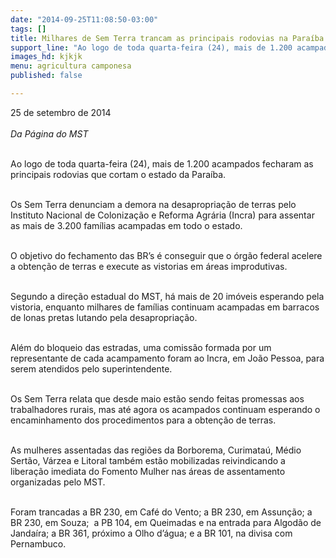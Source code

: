 ```yaml
---
date: "2014-09-25T11:08:50-03:00"
tags: []
title: Milhares de Sem Terra trancam as principais rodovias na Paraíba
support_line: "Ao logo de toda quarta-feira (24), mais de 1.200 acampados fecharam as principais rodovias que cortam o estado da Paraíba."
images_hd: kjkjk
menu: agricultura camponesa
published: false

---
```

<p>25 de setembro de 2014<br />
<br />
<em>Da P&aacute;gina do MST</em></p>

<p><br />
Ao logo de toda quarta-feira (24), mais de 1.200 acampados fecharam as principais rodovias que cortam o estado da Para&iacute;ba.</p>

<p><br />
Os Sem Terra denunciam a demora na desapropria&ccedil;&atilde;o de terras pelo Instituto Nacional de Coloniza&ccedil;&atilde;o e Reforma Agr&aacute;ria (Incra) para assentar as mais de 3.200 fam&iacute;lias acampadas em todo o estado.&nbsp;</p>

<p><br />
O objetivo do fechamento das BR&rsquo;s &eacute; conseguir que o &oacute;rg&atilde;o federal acelere a obten&ccedil;&atilde;o de terras e execute as vistorias em &aacute;reas improdutivas.&nbsp;</p>

<p><br />
Segundo a dire&ccedil;&atilde;o estadual do MST, h&aacute; mais de 20 im&oacute;veis esperando pela vistoria, enquanto milhares de fam&iacute;lias continuam acampadas em barracos de lonas pretas lutando pela desapropria&ccedil;&atilde;o.</p>

<p><br />
Al&eacute;m do bloqueio das estradas, uma comiss&atilde;o formada por um representante de cada acampamento foram ao Incra, em Jo&atilde;o Pessoa, para serem atendidos pelo superintendente.</p>

<p><br />
Os Sem Terra relata que desde maio est&atilde;o sendo feitas promessas aos trabalhadores rurais, mas at&eacute; agora os acampados continuam esperando o encaminhamento dos procedimentos para a obten&ccedil;&atilde;o de terras.</p>

<p><br />
As mulheres assentadas das regi&otilde;es da Borborema, Curimata&uacute;, M&eacute;dio Sert&atilde;o, V&aacute;rzea e Litoral tamb&eacute;m est&atilde;o mobilizadas reivindicando a libera&ccedil;&atilde;o imediata do Fomento Mulher nas &aacute;reas de assentamento organizadas pelo MST.</p>

<p><br />
Foram trancadas a BR 230, em Caf&eacute; do Vento; a BR 230, em Assun&ccedil;&atilde;o; a BR 230, em Souza; &nbsp;a PB 104, em Queimadas e na entrada para Algod&atilde;o de Janda&iacute;ra; a BR 361, pr&oacute;ximo a Olho d&rsquo;&aacute;gua; e a BR 101, na divisa com Pernambuco.</p>
